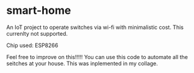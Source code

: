 # smart-home
An IoT project to operate switches via wi-fi with minimalistic cost. This currenlty not supported.

Chip used: ESP8266

Feel free to improve on this!!!!! You can use this code to automate all the seitches at your house. This was inplemented in my collage.